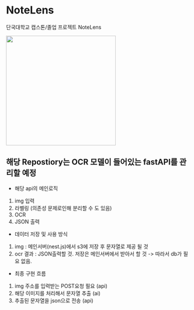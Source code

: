 # NoteLens
단국대학교 캡스톤/졸업 프로젝트 NoteLens

<img src="https://github.com/lms990108/NoteLens/assets/103021300/5a6bc04c-1e1d-4504-aa8e-9644f20e7f0b" height="300"/>


## 해당 Repostiory는 OCR 모델이 들어있는 fastAPI를 관리할 예정

- 해당 api의 메인로직 
1. img 입력
2. 라벨링 (의존성 문제로인해 분리할 수 도 있음)
3. OCR
4. JSON 출력

- 데이터 저장 및 사용 방식
1. img : 메인서버(nest.js)에서 s3에 저장 후 문자열로 제공 될 것
2. ocr 결과 : JSON출력할 것. 저장은 메인서버에서 받아서 할 것
-> 따라서 db가 필요 없음. 

- 최종 구현 흐름
1. img 주소를 입력받는 POST요청 필요 (api)
2. 해당 이미지를 처리해서 문자열 추출 (ai)
3. 추출된 문자열을 json으로 전송 (api)